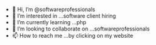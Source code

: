 - 👋 Hi, I’m @softwareprofessionals
- 👀 I’m interested in ...software client hiring
- 🌱 I’m currently learning ...php
- 💞️ I’m looking to collaborate on ...softwareprofessionals
- 📫 How to reach me ...by clicking on my website

<!---
softwareprofessionals/softwareprofessionals is a ✨ special ✨ repository because its `README.md` (this file) appears on your GitHub profile.
You can click the Preview link to take a look at your changes.
--->

